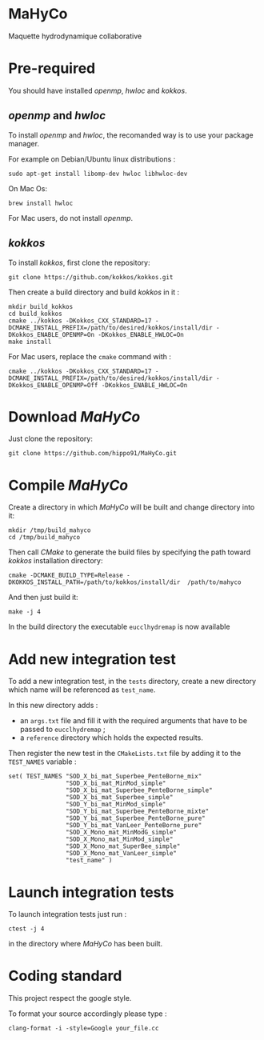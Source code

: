 # MaHyCo
Maquette hydrodynamique collaborative

# Pre-required

You should have installed *openmp*, *hwloc* and *kokkos*. 

## *openmp* and *hwloc*

To install *openmp* and *hwloc*, the recomanded way is to use your package manager.

For example on Debian/Ubuntu linux distributions :

```
sudo apt-get install libomp-dev hwloc libhwloc-dev
```

On Mac Os:

```
brew install hwloc
```

For Mac users, do not install *openmp*.

## *kokkos*

To install *kokkos*, first clone the repository:

```git clone https://github.com/kokkos/kokkos.git```

Then create a build directory and build *kokkos* in it :

```
mkdir build_kokkos
cd build_kokkos
cmake ../kokkos -DKokkos_CXX_STANDARD=17 -DCMAKE_INSTALL_PREFIX=/path/to/desired/kokkos/install/dir -DKokkos_ENABLE_OPENMP=On -DKokkos_ENABLE_HWLOC=On
make install
```

For Mac users, replace the `cmake` command with :

```
cmake ../kokkos -DKokkos_CXX_STANDARD=17 -DCMAKE_INSTALL_PREFIX=/path/to/desired/kokkos/install/dir -DKokkos_ENABLE_OPENMP=Off -DKokkos_ENABLE_HWLOC=On
```

# Download *MaHyCo*
Just clone the repository:

```
git clone https://github.com/hippo91/MaHyCo.git
```

# Compile *MaHyCo*
Create a directory in which *MaHyCo* will be built and change directory into it:

```
mkdir /tmp/build_mahyco
cd /tmp/build_mahyco
```

Then call *CMake* to generate the build files by specifying the path toward *kokkos* installation directory:

```
cmake -DCMAKE_BUILD_TYPE=Release -DKOKKOS_INSTALL_PATH=/path/to/kokkos/install/dir  /path/to/mahyco
```

And then just build it:

```
make -j 4
```

In the build directory the executable `eucclhydremap` is now available

# Add new integration test

To add a new integration test, in the `tests` directory, create a new directory which name will be referenced as `test_name`.

In this new directory adds :

- an `args.txt` file and fill it with the required arguments that have to be passed to `eucclhydremap` ;
- a `reference` directory which holds the expected results.

Then register the new test in the `CMakeLists.txt` file by adding it to the `TEST_NAMES` variable :

```
set( TEST_NAMES "SOD_X_bi_mat_Superbee_PenteBorne_mix"
                "SOD_X_bi_mat_MinMod_simple"
                "SOD_X_bi_mat_Superbee_PenteBorne_simple"
                "SOD_X_bi_mat_Superbee_simple"
                "SOD_Y_bi_mat_MinMod_simple"
                "SOD_Y_bi_mat_Superbee_PenteBorne_mixte"
                "SOD_Y_bi_mat_Superbee_PenteBorne_pure"
                "SOD_Y_bi_mat_VanLeer_PenteBorne_pure"
                "SOD_X_Mono_mat_MinModG_simple"
                "SOD_X_Mono_mat_MinMod_simple"
                "SOD_X_Mono_mat_SuperBee_simple"
                "SOD_X_Mono_mat_VanLeer_simple"
                "test_name" )
```

# Launch integration tests

To launch integration tests just run : 

```
ctest -j 4
```
 
in the directory where *MaHyCo* has been built.


# Coding standard

This project respect the google style.

To format your source accordingly please type :

```
clang-format -i -style=Google your_file.cc
```